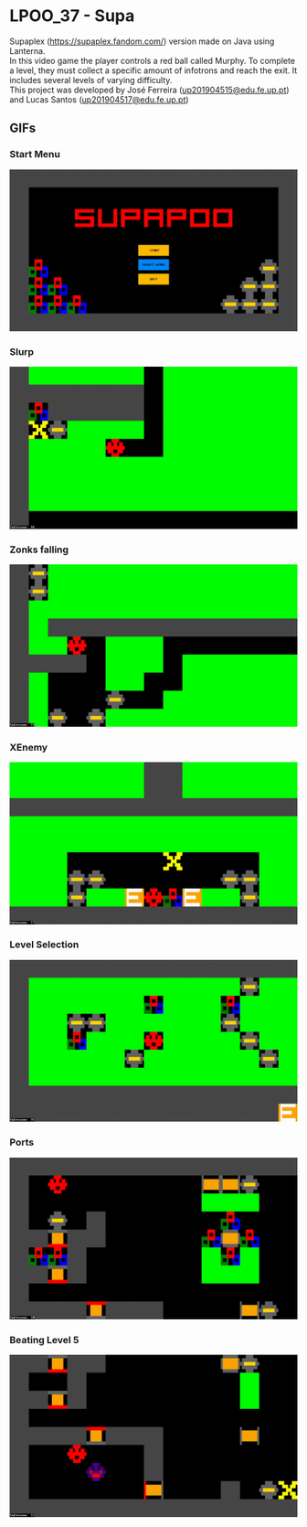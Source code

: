 # LPOO_37 - Supa

Supaplex (<https://supaplex.fandom.com/>) version made on Java using Lanterna.  
In this video game the player controls a red ball called Murphy. To complete a level, they must collect a specific
amount of infotrons and reach the exit. It includes several levels of varying difficulty.  
This project was developed by José Ferreira (<up201904515@edu.fe.up.pt>) and Lucas Santos (<up201904517@edu.fe.up.pt>)

## GIFs
### Start Menu
![Start Menu](/docs/gifs/start_menu.gif)


### Slurp 
![Playing Level 1](/docs/gifs/slurp_level1.gif) 


### Zonks falling
![Zonks falling](/docs/gifs/falling_zonks.gif) 


### XEnemy
![Dying to XEnemy](/docs/gifs/x_enemy.gif) 


### Level Selection
![Level Selection](/docs/gifs/lost_level_select.gif) 


### Ports
![Ports](/docs/gifs/ports.gif) 


### Beating Level 5
![Beating Level 5](/docs/gifs/level5_win.gif) 